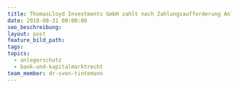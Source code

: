 ```yaml
---
title: ThomasLloyd Investments GmbH zahlt nach Zahlungsaufforderung Anlegergelder aus
date: 2018-08-31 00:00:00
seo_beschreibung:
layout: post
feature_bild_path:
tags:
topics:
  - anlegerschutz
  - bank-und-kapitalmarktrecht
team_member: dr-sven-tintemann
---
```


